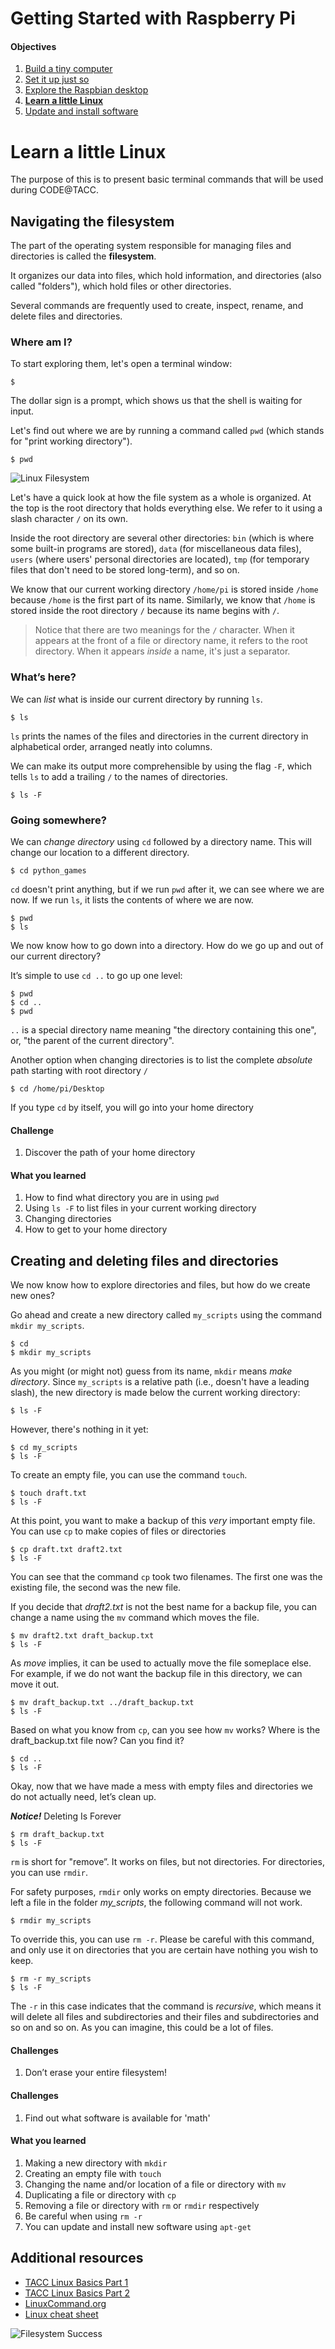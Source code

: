 Getting Started with Raspberry Pi
=================================

#### Objectives
1. [Build a tiny computer](01-build.md)
2. [Set it up just so](02-configuring.md)
3. [Explore the Raspbian desktop](03-raspbian-desktop.md)
4. **[Learn a little Linux](04-linux-101.md)**
5. [Update and install software](05-apt-get.md)

# Learn a little Linux

The purpose of this is to present basic terminal commands that will be used during CODE@TACC.

## Navigating the filesystem

The part of the operating system responsible for managing files 
and directories is called the **filesystem**.

It organizes our data into files, which hold information, and directories 
(also called "folders"), which hold files or other directories.

Several commands are frequently used to create, inspect, rename, 
and delete files and directories.

### Where am I?

To start exploring them, let's open a terminal window:

```
$ 
```

The dollar sign is a prompt, which shows us that the shell is waiting for input.

Let's find out where we are by running a command called `pwd`
(which stands for "print working directory").

```
$ pwd
```

![Linux Filesystem](images/linux_filesystem.png)

Let's have a quick look at how the file system as a whole is organized.
At the top is the root directory that holds everything else.
We refer to it using a slash character `/` on its own.

Inside the root directory are several other directories:
`bin` (which is where some built-in programs are stored),
`data` (for miscellaneous data files),
`users` (where users' personal directories are located),
`tmp` (for temporary files that don't need to be stored long-term),
and so on.

We know that our current working directory `/home/pi` is stored inside `/home`
because `/home` is the first part of its name.
Similarly, we know that `/home` is stored inside the root directory `/`
because its name begins with `/`.

> Notice that there are two meanings for the `/` character.
> When it appears at the front of a file or directory name,
> it refers to the root directory. When it appears *inside* a name,
> it's just a separator.

### What’s here?

We can *list* what is inside our current directory by running `ls`.

```
$ ls
```

`ls` prints the names of the files and directories in the current directory in alphabetical order,
arranged neatly into columns.

We can make its output more comprehensible by using the flag `-F`,
which tells `ls` to add a trailing `/` to the names of directories.

```
$ ls -F
```

### Going somewhere?

We can *change directory* using `cd` followed by a directory name.  This will change our location to a different directory.

```
$ cd python_games
```

`cd` doesn't print anything, but if we run `pwd` after it, we can see where we are now.
If we run `ls`, it lists the contents of where we are now.

```
$ pwd
$ ls
```

We now know how to go down into a directory.
How do we go up and out of our current directory?

It’s simple to use `cd ..` to go up one level:

```
$ pwd
$ cd ..
$ pwd
```

`..` is a special directory name meaning
"the directory containing this one", or, "the parent of the current directory".

Another option when changing directories is to list the complete *absolute* path starting with root directory `/`

```
$ cd /home/pi/Desktop
```

If you type `cd` by itself, you will go into your home directory
#### Challenge

1. Discover the path of your home directory

#### What you learned

1. How to find what directory you are in using `pwd`
2. Using `ls -F` to list files in your current working directory
3. Changing directories 
4. How to get to your home directory



## Creating and deleting files and directories

We now know how to explore directories and files, but how do we create new ones?

Go ahead and create a new directory called `my_scripts` using the command `mkdir my_scripts`.

```
$ cd
$ mkdir my_scripts
```

As you might (or might not) guess from its name, `mkdir` means *make directory*.
Since `my_scripts` is a relative path (i.e., doesn't have a leading slash),
the new directory is made below the current working directory:

```
$ ls -F
```

However, there's nothing in it yet:

```
$ cd my_scripts
$ ls -F
```

To create an empty file, you can use the command `touch`.

```
$ touch draft.txt
$ ls -F
```

At this point, you want to make a backup of this *very* important empty file.  You can use `cp` to make copies of files or directories

```
$ cp draft.txt draft2.txt
$ ls -F
```

You can see that the command `cp` took two filenames.  The first one was the existing file, the second was the new file.

If you decide that *draft2.txt* is not the best name for a backup file, you can change a name using the `mv` command which moves the file.

```
$ mv draft2.txt draft_backup.txt
$ ls -F
```

As *move* implies, it can be used to actually move the file someplace else.  For example, if we do not want the backup file in this directory, we can move it out.

```
$ mv draft_backup.txt ../draft_backup.txt
$ ls -F
```

Based on what you know from `cp`, can you see how `mv` works? Where is the draft_backup.txt file now?  Can you find it?

```
$ cd ..
$ ls -F
```

Okay, now that we have made a mess with empty files and directories we do not actually need, let’s clean up.

***Notice!*** Deleting Is Forever

```
$ rm draft_backup.txt
$ ls -F
```

`rm` is short for "remove”. It works on files, but not directories.  For directories, you can use `rmdir`.

For safety purposes, `rmdir` only works on empty directories.  Because we left a file in the folder *my_scripts*, the following command will not work.

```
$ rmdir my_scripts
```

To override this, you can use `rm -r`.  Please be careful with this command, and only use it on directories that you are certain have nothing you wish to keep.

```
$ rm -r my_scripts
$ ls -F
```

The `-r` in this case indicates that the command is *recursive*, which means it will delete all files and subdirectories and their files and subdirectories and so on and so on.  As you can imagine, this could be a lot of files.

#### Challenges

1. Don’t erase your entire filesystem!


#### Challenges

1. Find out what software is available for 'math'

#### What you learned

1. Making a new directory with `mkdir`
2. Creating an empty file with `touch`
3. Changing the name and/or location of a file or directory with `mv`
4. Duplicating a file or directory with `cp`
5. Removing a file or directory with `rm` or `rmdir` respectively
6. Be careful when using `rm -r`
7. You can update and install new software using `apt-get`

## Additional resources

* [TACC Linux Basics Part 1](https://github.com/johnfonner/TACCLinuxBasics/blob/master/shell/01-filedir.md)
* [TACC Linux Basics Part 2](https://github.com/johnfonner/TACCLinuxBasics/blob/master/shell/02-create.md)
* [LinuxCommand.org](http://linuxcommand.org/)
* [Linux cheat sheet](http://cli.learncodethehardway.org/bash_cheat_sheet.pdf)

![Filesystem Success](images/filesystem_meme.png)
